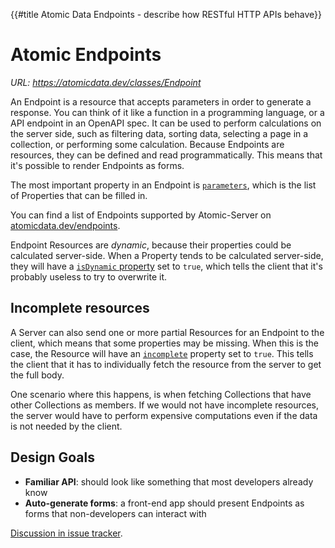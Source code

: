 {{#title Atomic Data Endpoints - describe how RESTful HTTP APIs behave}}
# Atomic Endpoints

_URL: https://atomicdata.dev/classes/Endpoint_

An Endpoint is a resource that accepts parameters in order to generate a response.
You can think of it like a function in a programming language, or a API endpoint in an OpenAPI spec.
It can be used to perform calculations on the server side, such as filtering data, sorting data, selecting a page in a collection, or performing some calculation.
Because Endpoints are resources, they can be defined and read programmatically.
This means that it's possible to render Endpoints as forms.

The most important property in an Endpoint is [`parameters`](https://atomicdata.dev/properties/endpoint/parameters), which is the list of Properties that can be filled in.

You can find a list of Endpoints supported by Atomic-Server on [atomicdata.dev/endpoints](https://atomicdata.dev/endpoints).

Endpoint Resources are _dynamic_, because their properties could be calculated server-side.
When a Property tends to be calculated server-side, they will have a [`isDynamic` property](https://atomicdata.dev/properties/isDynamic) set to `true`, which tells the client that it's probably useless to try to overwrite it.

## Incomplete resources

A Server can also send one or more partial Resources for an Endpoint to the client, which means that some properties may be missing.
When this is the case, the Resource will have an [`incomplete`](https://atomicdata.dev/properties/incomplete) property set to `true`.
This tells the client that it has to individually fetch the resource from the server to get the full body.

One scenario where this happens, is when fetching Collections that have other Collections as members.
If we would not have incomplete resources, the server would have to perform expensive computations even if the data is not needed by the client.

## Design Goals

- **Familiar API**: should look like something that most developers already know
- **Auto-generate forms**: a front-end app should present Endpoints as forms that non-developers can interact with

[Discussion in issue tracker](https://github.com/atomicdata-dev/atomic-data-docs/issues/15).
